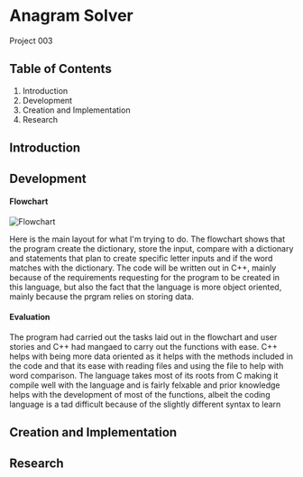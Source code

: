 # Anagram Solver
Project 003

## Table of Contents
1. Introduction
2. Development
3. Creation and Implementation
4. Research

## Introduction

## Development

#### Flowchart

![Flowchart](https://github.com/LBruni98/Project-003/blob/master/Untitled%20Diagram.jpg)

Here is the main layout for what I'm trying to do. The flowchart shows that the program create the dictionary, store the input, compare with a dictionary and statements that plan to create specific letter inputs and if the word matches with the dictionary. The code will be written out in C++, mainly because of the requirements requesting for the program to be created in this language, but also the fact that the language is more object oriented, mainly because the prgram relies on storing data.

#### Evaluation
The program had carried out the tasks laid out in the flowchart and user stories and C++ had mangaed to carry out the functions with ease. C++ helps with being more data oriented as it helps with the methods included in the code and that its ease with reading files and using the file to help with word comparison. The language takes most of its roots from C making it compile well with the language and is fairly felxable and prior knowledge helps with the development of most of the functions, albeit the coding language is a tad difficult because of the slightly different syntax to learn

## Creation and Implementation

## Research
